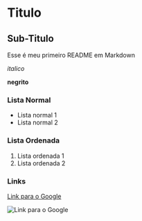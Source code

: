 # Titulo

## Sub-Titulo

Esse é meu primeiro README em Markdown

*italico*

**negrito**

### Lista Normal

- Lista normal 1
- Lista normal 2

### Lista Ordenada

1) Lista ordenada 1
2) Lista ordenada 2

### Links

[Link para o Google](https://www.google.com)

![Link para o Google](https://www.simplilearn.com/ice9/webinar_thum_image/Git_Tutorial.jpg)